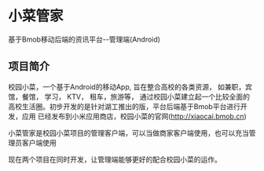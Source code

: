 小菜管家
===========


基于Bmob移动后端的资讯平台--管理端(Android)


项目简介
-------


校园小菜，一个基于Android的移动App, 旨在整合高校的各类资源， 如兼职，宾馆，餐馆， 学习， KTV， 租车，旅游等，
通过校园小菜建立起一个比较全面的高校生活圈。初步开发的是针对湖工推出的版，平台后端基于Bmob平台进行开发，应用
已经发布到小米应用商店，校园小菜的官网(http://xiaocai.bmob.cn)



小菜管家是校园小菜项目的管理客户端，可以当做商家客户端使用，也可以充当管理员客户端使用

现在两个项目在同时开发，让管理端能够更好的配合校园小菜的运作。

